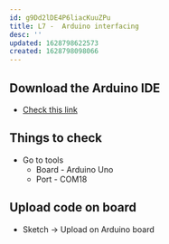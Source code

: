 ```yaml
---
id: g9Dd2lDE4P6liacKuuZPu
title: L7 -  Arduino interfacing
desc: ''
updated: 1628798622573
created: 1628798098066
---
```


## Download the Arduino IDE 
* [Check this link](https://www.arduino.cc/en/software)
## Things to check 
* Go to tools
  * Board - Arduino Uno 
  * Port - COM18

## Upload code on board
* Sketch -> Upload on Arduino board 
